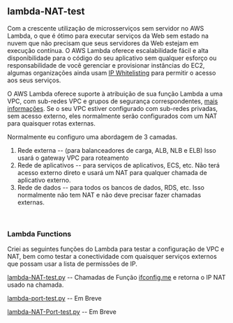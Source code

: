 ## lambda-NAT-test
Com a crescente utilização de microsserviços sem servidor no AWS Lambda, o que é ótimo para executar serviços da Web sem estado na nuvem que não precisam que seus servidores da Web estejam em execução contínua. O AWS Lambda oferece escalabilidade fácil e alta disponibilidade para o código do seu aplicativo sem qualquer esforço ou responsabilidade de você gerenciar e provisionar instâncias do EC2, algumas organizações ainda usam [IP Whitelisting](https://en.wikipedia.org/wiki/Whitelisting) para permitir o acesso aos seus serviços.

O AWS Lambda oferece suporte à atribuição de sua função Lambda a uma VPC, com sub-redes VPC e grupos de segurança correspondentes, [mais informações](https://docs.aws.amazon.com/lambda/latest/dg/vpc.html). Se o seu VPC estiver configurado com sub-redes privadas, sem acesso externo, eles normalmente serão configurados com um NAT para quaisquer rotas externas.

Normalmente eu configuro uma abordagem de 3 camadas.

1. Rede externa -- (para balanceadores de carga, ALB, NLB e ELB) Isso usará o gateway VPC para roteamento
2. Rede de aplicativos -- para serviços de aplicativos, ECS, etc. Não terá acesso externo direto e usará um NAT para qualquer chamada de aplicativo externo.
3. Rede de dados -- para todos os bancos de dados, RDS, etc. Isso normalmente não tem NAT e não deve precisar fazer chamadas externas.
</br>

### Lambda Functions
Criei as seguintes funções do Lambda para testar a configuração de VPC e NAT, bem como testar a conectividade com quaisquer serviços externos que possam usar a lista de permissões de IP.


[lambda-NAT-test.py](lambda-NAT-test.py) -- Chamadas de Função [ifconfig.me](https://ifconfig.me) e retorna o IP NAT usado na chamada.

[lambda-port-test.py](lambda-port-test.py) -- Em Breve

[lambda-NAT-Port-test.py](lambda-NAT-Port-test.py) -- Em Breve
